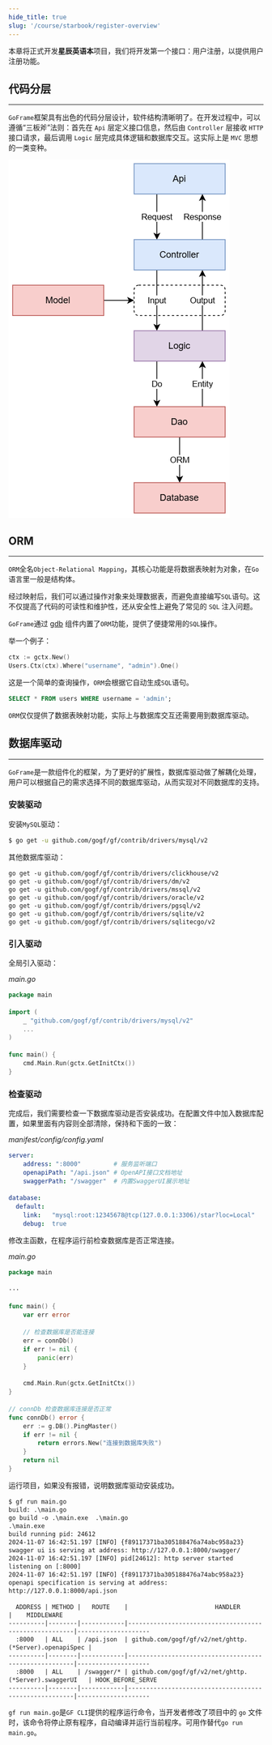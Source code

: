 ```yaml
---
hide_title: true
slug: '/course/starbook/register-overview'
---
```

本章将正式开发**星辰英语本**项目，我们将开发第一个接口：用户注册，以提供用户注册功能。

## 代码分层
---
`GoFrame`框架具有出色的代码分层设计，软件结构清晰明了。在开发过程中，可以遵循“三板斧”法则：首先在 `Api` 层定义接口信息，然后由 `Controller` 层接收 `HTTP` 接口请求，最后调用 `Logic` 层完成具体逻辑和数据库交互。这实际上是 `MVC` 思想的一类变种。

![流程](../assets/流程.png)


## ORM
---
`ORM`全名`Object-Relational Mapping`，其核心功能是将数据表映射为对象，在`Go`语言里一般是结构体。

经过映射后，我们可以通过操作对象来处理数据表，而避免直接编写`SQL`语句。这不仅提高了代码的可读性和维护性，还从安全性上避免了常见的 `SQL` 注入问题。

`GoFrame`通过 [gdb](https://goframe.org/docs/core/gdb) 组件内置了`ORM`功能，提供了便捷常用的`SQL`操作。 

举一个例子：
```go
ctx := gctx.New()
Users.Ctx(ctx).Where("username", "admin").One()
```

这是一个简单的查询操作，`ORM`会根据它自动生成`SQL`语句。
```sql
SELECT * FROM users WHERE username = 'admin';
```

`ORM`仅仅提供了数据表映射功能，实际上与数据库交互还需要用到数据库驱动。

## 数据库驱动
---
`GoFrame`是一款组件化的框架，为了更好的扩展性，数据库驱动做了解耦化处理，用户可以根据自己的需求选择不同的数据库驱动，从而实现对不同数据库的支持。

### 安装驱动
安装`MySQL`驱动：
```bash
$ go get -u github.com/gogf/gf/contrib/drivers/mysql/v2
```

其他数据库驱动：
```text
go get -u github.com/gogf/gf/contrib/drivers/clickhouse/v2
go get -u github.com/gogf/gf/contrib/drivers/dm/v2
go get -u github.com/gogf/gf/contrib/drivers/mssql/v2
go get -u github.com/gogf/gf/contrib/drivers/oracle/v2
go get -u github.com/gogf/gf/contrib/drivers/pgsql/v2
go get -u github.com/gogf/gf/contrib/drivers/sqlite/v2
go get -u github.com/gogf/gf/contrib/drivers/sqlitecgo/v2
```

### 引入驱动
全局引入驱动：

*main.go*
```go
package main

import (
    _ "github.com/gogf/gf/contrib/drivers/mysql/v2"
    ...
)

func main() {
    cmd.Main.Run(gctx.GetInitCtx())
}
```

### 检查驱动
完成后，我们需要检查一下数据库驱动是否安装成功。在配置文件中加入数据库配置，如果里面有内容则全部清除，保持和下面的一致：

*manifest/config/config.yaml*
```yaml
server:
    address: ":8000"         # 服务监听端口
    openapiPath: "/api.json" # OpenAPI接口文档地址
    swaggerPath: "/swagger"  # 内置SwaggerUI展示地址

database:
  default:
    link:   "mysql:root:12345678@tcp(127.0.0.1:3306)/star?loc=Local"
    debug:  true
```

修改主函数，在程序运行前检查数据库是否正常连接。

*main.go*
```go
package main

···

func main() {
    var err error

    // 检查数据库是否能连接
    err = connDb()
    if err != nil {
        panic(err)
    }

    cmd.Main.Run(gctx.GetInitCtx())
}

// connDb 检查数据库连接是否正常
func connDb() error {
    err := g.DB().PingMaster()
    if err != nil {
        return errors.New("连接到数据库失败")
    }
    return nil
}
```

运行项目，如果没有报错，说明数据库驱动安装成功。
```base
$ gf run main.go
build: .\main.go
go build -o .\main.exe  .\main.go
.\main.exe 
build running pid: 24612
2024-11-07 16:42:51.197 [INFO] {f89117371ba305188476a74abc958a23} swagger ui is serving at address: http://127.0.0.1:8000/swagger/
2024-11-07 16:42:51.197 [INFO] pid[24612]: http server started listening on [:8000]
2024-11-07 16:42:51.197 [INFO] {f89117371ba305188476a74abc958a23} openapi specification is serving at address: http://127.0.0.1:8000/api.json

  ADDRESS | METHOD |   ROUTE    |                        HANDLER                        |    MIDDLEWARE
----------|--------|------------|-------------------------------------------------------|--------------------
  :8000   | ALL    | /api.json  | github.com/gogf/gf/v2/net/ghttp.(*Server).openapiSpec |
----------|--------|------------|-------------------------------------------------------|--------------------
  :8000   | ALL    | /swagger/* | github.com/gogf/gf/v2/net/ghttp.(*Server).swaggerUI   | HOOK_BEFORE_SERVE
----------|--------|------------|-------------------------------------------------------|--------------------
```

`gf run main.go`是`GF CLI`提供的程序运行命令，当开发者修改了项目中的 `go` 文件时，该命令将停止原有程序，自动编译并运行当前程序。可用作替代`go run main.go`。